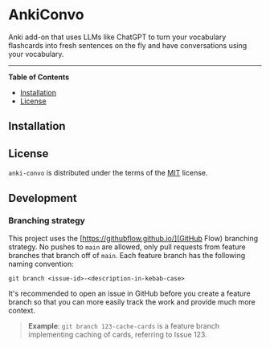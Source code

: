 # AnkiConvo
Anki add-on that uses LLMs like ChatGPT to turn your vocabulary flashcards into fresh sentences on the fly and have conversations using your vocabulary.

-----

**Table of Contents**

- [Installation](#installation)
- [License](#license)

## Installation


## License
`anki-convo` is distributed under the terms of the [MIT](https://spdx.org/licenses/MIT.html) license.

## Development
### Branching strategy
This project uses the [https://githubflow.github.io/](GitHub Flow) branching strategy. No pushes to `main` are allowed, only pull requests from feature branches that branch off of `main`. Each feature branch has the following naming convention:
```
git branch <issue-id>-<description-in-kebab-case>
```
It's recommended to open an issue in GitHub before you create a feature branch so that you can more easily track the work and provide much more context.

> **Example**: `git branch 123-cache-cards` is a feature branch implementing caching of cards, referring to Issue 123.
